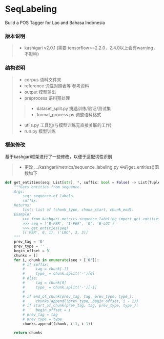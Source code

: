 # SeqLabeling
Build a POS Tagger for Lao and Bahasa Indonesia

### 版本说明
>- kashigari v2.0.1 (需要 tensorflow>=2.2.0，2.4.0以上会有warning，不影响)

### 结构说明
>- corpus 语料文件夹
>- reference 词性对照表等 参考资料
>- output 模型输出
>- preprocess 语料预处理
>>- dataset_split.py 挑选训练/验证/测试集  
>>- format_process.py 调整语料格式
>- utils.py 工具包(与模型训练无直接关联的工作)
>- run.py 模型训练

### 框架修改
基于kashgari框架进行了一些修改，以便于适配词性识别
>- 更改 .../kashgari/metrics/sequence_labeling.py 中的get_entities()函数如下  
```python
def get_entities(seq: List[str], *, suffix: bool = False) -> List[Tuple[str, int, int]]:
    """Gets entities from sequence.
    Args:
        seq: sequence of labels.
        suffix:
    Returns:
        list: list of (chunk_type, chunk_start, chunk_end).
    Example:
        >>> from kashgari.metrics.sequence_labeling import get_entities
        >>> seq = ['B-PER', 'I-PER', 'O', 'B-LOC']
        >>> get_entities(seq)
        [('PER', 0, 1), ('LOC', 3, 3)]
    """
    prev_tag = 'O'
    prev_type = ''
    begin_offset = 0
    chunks = []
    for i, chunk in enumerate(seq + ['O']):
        # if suffix:
        #     tag = chunk[-1]
        #     type_ = chunk.split('-')[0]
        # else:
        #     tag = chunk[0]
        #     type_ = chunk.split('-')[-1]
        #
        # if end_of_chunk(prev_tag, tag, prev_type, type_):
        #     chunks.append((prev_type, begin_offset, i - 1))
        # if start_of_chunk(prev_tag, tag, prev_type, type_):
        #     begin_offset = i
        # prev_tag = tag
        # prev_type = type_
        chunks.append((chunk, i-1, i-1))

    return chunks
```

